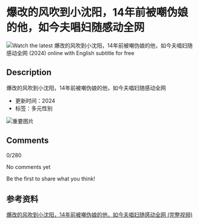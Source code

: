 # 爆改的风吹到小沈阳，14年前被嘲伪娘的他，如今夫唱妇随感动全网

![Watch the latest 爆改的风吹到小沈阳，14年前被嘲伪娘的他，如今夫唱妇随感动全网 (2024) online with English subtitle for free](//pic4.iqiyipic.com/image/20241025/e9/5f/v_178725812_m_601_220_124.jpg)

## Description

爆改的风吹到小沈阳，14年前被嘲伪娘的他，如今夫唱妇随感动全网

- 更新时间：2024
- 标签：多元性别

![重要图片](//www.iqiyipic.com/lequ/20220708/icon_common_ead@3x.png)

## Comments

0/280

No comments yet

Be the first to share what you think!

## 参考资料

[爆改的风吹到小沈阳，14年前被嘲伪娘的他，如今夫唱妇随感动全网 (完整视频)](//www.iq.com/album/%E7%88%86%E6%94%B9%E7%9A%84%E9%A3%8E%E5%90%B9%E5%88%B0%E5%B0%8F%E6%B2%88%E9%98%B3-14%E5%B9%B4%E5%89%8D%E8%A2%AB%E5%98%B2%E4%BC%AA%E5%A8%98%E7%9A%84%E4%BB%96-%E5%A6%82%E4%BB%8A%E5%A4%AB%E5%94%B1%E5%A6%87%E9%9A%8F%E6%84%9F%E5%8A%A8%E5%85%A8%E7%BD%91-2024-brnod61qmo?lang=en_us)